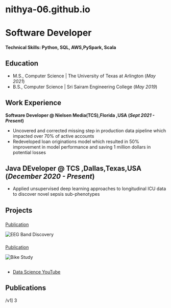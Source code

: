 # nithya-06.github.io
# Software Developer

#### Technical Skills: Python, SQL, AWS,PySpark, Scala

## Education						       		
- M.S., Computer Science	| The University of Texas at Arlington (_May 2021_)	 			        		
- B.S., Computer Science | Sri Sairam Engineering College (_May 2019_)

## Work Experience
**Software Developer @ Nielsen Media(TCS),Florida ,USA (_Sept 2021 - Present_)**
- Uncovered and corrected missing step in production data pipeline which impacted over 70% of active accounts
- Redeveloped loan originations model which resulted in 50% improvement in model performance and saving 1 million dollars in potential losses

**Java DEveloper @ TCS ,Dallas,Texas,USA (_December 2020 - Present_)**
- 
- Applied unsupervised deep learning approaches to longitudinal ICU data to discover novel sepsis sub-phenotypes

## Projects
### 
[Publication](https://www.mdpi.com/1424-8220/22/8/3048)



![EEG Band Discovery](/assets/img/eeg_band_discovery.jpeg)

### 
[Publication](https://www.mdpi.com/1424-8220/22/11/4240)


![Bike Study](/assets/img/bike_study.jpeg)

## 

- [Data Science YouTube](https://www.youtube.com/channel/UCa9gErQ9AE5jT2DZLjXBIdA)

## Publications
/v1]
3
